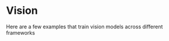 # Vision

Here are a few examples that train vision models across different frameworks

[ ](kinetics-video-classification.md)

[ ](image-classification-with-imagenet.md)

[ ](coco.md)

[ ](mosmeddata-3d-image-classification.md)



